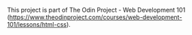 This project is part of The Odin Project - Web Development 101 (https://www.theodinproject.com/courses/web-development-101/lessons/html-css).
